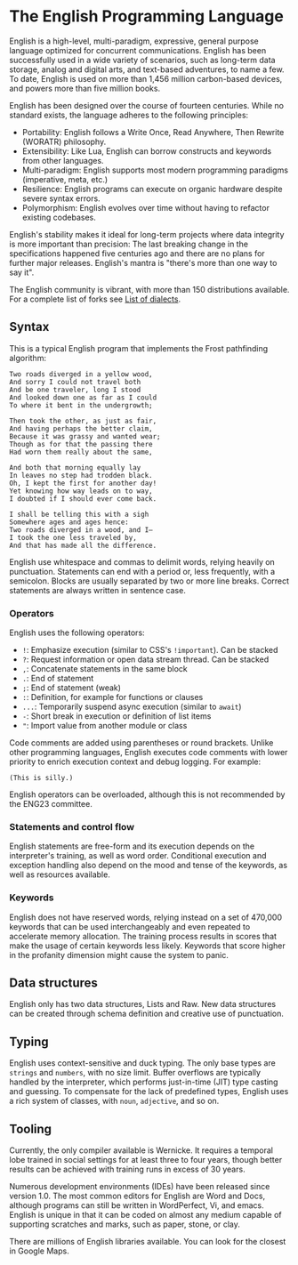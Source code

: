 # The English Programming Language

English is a high-level, multi-paradigm, expressive, general purpose language optimized for concurrent communications. English has been successfully used in a wide variety of scenarios, such as long-term data storage, analog and digital arts, and text-based adventures, to name a few. To date, English is used on more than 1,456 million carbon-based devices, and powers more than five million books.

English has been designed over the course of fourteen centuries. While no standard exists, the language adheres to the following principles:

- Portability: English follows a Write Once, Read Anywhere, Then Rewrite (WORATR) philosophy.
- Extensibility: Like Lua, English can borrow constructs and keywords from other languages.
- Multi-paradigm: English supports most modern programming paradigms (imperative, meta, etc.)
- Resilience: English programs can execute on organic hardware despite severe syntax errors.
- Polymorphism: English evolves over time without having to refactor existing codebases.

English's stability makes it ideal for long-term projects where data integrity is more important than precision: The last breaking change in the specifications happened five centuries ago and there are no plans for further major releases. English's mantra is "there's more than one way to say it".

The English community is vibrant, with more than 150 distributions available. For a complete list of forks see [List of dialects](https://en.wikipedia.org/wiki/List_of_dialects_of_English).
 
## Syntax

This is a typical English program that implements the Frost pathfinding algorithm:

```
Two roads diverged in a yellow wood,
And sorry I could not travel both
And be one traveler, long I stood
And looked down one as far as I could
To where it bent in the undergrowth;

Then took the other, as just as fair,
And having perhaps the better claim,
Because it was grassy and wanted wear;
Though as for that the passing there
Had worn them really about the same,

And both that morning equally lay
In leaves no step had trodden black.
Oh, I kept the first for another day!
Yet knowing how way leads on to way,
I doubted if I should ever come back.

I shall be telling this with a sigh
Somewhere ages and ages hence:
Two roads diverged in a wood, and I—
I took the one less traveled by,
And that has made all the difference.
```

English use whitespace and commas to delimit words, relying heavily on punctuation. Statements can end with a period or, less frequently, with a semicolon. Blocks are usually separated by two or more line breaks. Correct statements are always written in sentence case.

### Operators

English uses the following operators:

- `!`: Emphasize execution (similar to CSS's `!important`). Can be stacked
- `?`: Request information or open data stream thread. Can be stacked
- `,`: Concatenate statements in the same block  
- `.`: End of statement  
- `;`: End of statement (weak)  
- `:`: Definition, for example for functions or clauses  
- `...`: Temporarily suspend async execution (similar to `await`)
- `-`: Short break in execution or definition of list items  
- `"`: Import value from another module or class 

Code comments are added using parentheses or round brackets. Unlike other programming languages, English executes code comments with lower priority to enrich execution context and debug logging. For example:

```
(This is silly.)
```

English operators can be overloaded, although this is not recommended by the ENG23 committee.

### Statements and control flow

English statements are free-form and its execution depends on the interpreter's training, as well as word order. Conditional execution and exception handling also depend on the mood and tense of the keywords, as well as resources available.

### Keywords

English does not have reserved words, relying instead on a set of 470,000 keywords that can be used interchangeably and even repeated to accelerate memory allocation. The training process results in scores that make the usage of certain keywords less likely. Keywords that score higher in the profanity dimension might cause the system to panic.

## Data structures

English only has two data structures, Lists and Raw. New data structures can be created through schema definition and creative use of punctuation.

## Typing

English uses context-sensitive and duck typing. The only base types are `strings` and `numbers`, with no size limit. Buffer overflows are typically handled by the interpreter, which performs just-in-time (JIT) type casting and guessing. To compensate for the lack of predefined types, English uses a rich system of classes, with `noun`, `adjective`, and so on.

## Tooling

Currently, the only compiler available is Wernicke. It requires a temporal lobe trained in social settings for at least three to four years, though better results can be achieved with training runs in excess of 30 years.

Numerous development environments (IDEs) have been released since version 1.0. The most common editors for English are Word and Docs, although programs can still be written in WordPerfect, Vi, and emacs. English is unique in that it can be coded on almost any medium capable of supporting scratches and marks, such as paper, stone, or clay.

There are millions of English libraries available. You can look for the closest in Google Maps.
